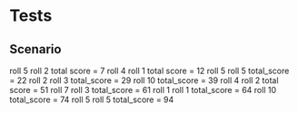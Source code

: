 # Tests

## Scenario

roll 5
roll 2
total score = 7
roll 4
roll 1
total score = 12
roll 5
roll 5
total_score = 22
roll 2
roll 3
total_score = 29
roll 10
total_score = 39
roll 4
roll 2
total score = 51
roll 7
roll 3
total_score = 61
roll 1
roll 1
total_score = 64
roll 10
total_score = 74
roll 5
roll 5
total_score = 94
